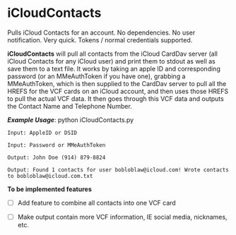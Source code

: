 # iCloudContacts
Pulls iCloud Contacts for an account. No dependencies. No user notification. Very quick. Tokens / normal credentials supported.

**iCloudContacts** will pull all contacts from the iCloud CardDav server (all iCloud Contacts for any iCloud user) and print them to stdout as well as save them to a text file. It works by taking an apple ID and corresponding password (or an MMeAuthToken if you have one), grabbing a MMeAuthToken, which is then supplied to the CardDav server to pull all the HREFS for the VCF cards on an iCloud account, and then uses those HREFS to pull the actual VCF data. It then goes through this VCF data and outputs the Contact Name and Telephone Number.

***Example Usage***: python iCloudContacts.py

```
Input: AppleID or DSID

Input: Password or MMeAuthToken

Output: John Doe (914) 879-8824

Output: Found 1 contacts for user bobloblaw@icloud.com! Wrote contacts to bobloblaw@icloud.com.txt
```



**To be implemented features**

- [ ] Add feature to combine all contacts into one VCF card

- [ ] Make output contain more VCF information, IE social media, nicknames, etc.
